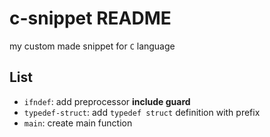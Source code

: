 # c-snippet README

my custom made snippet for `C` language

## List

- `ifndef`: add preprocessor **include guard**
- `typedef-struct`: add `typedef struct` definition with prefix
- `main`: create main function
